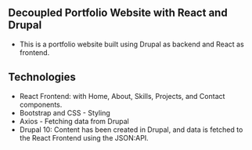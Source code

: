 ## Decoupled Portfolio Website with React and Drupal

- This is a portfolio website built using Drupal as backend and React as frontend.

## Technologies

- React Frontend: with Home, About, Skills, Projects, and Contact components.
- Bootstrap and CSS - Styling
- Axios - Fetching data from Drupal
- Drupal 10: Content has been created in Drupal, and data is fetched to the React Frontend using the JSON:API.
